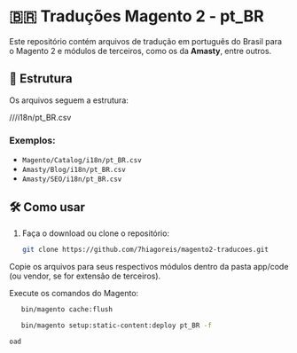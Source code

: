 # 🇧🇷 Traduções Magento 2 - pt_BR

Este repositório contém arquivos de tradução em português do Brasil para o Magento 2 e módulos de terceiros, como os da **Amasty**, entre outros.

## 📁 Estrutura

Os arquivos seguem a estrutura:

/<Vendor>/<Module>/i18n/pt_BR.csv


### Exemplos:
- `Magento/Catalog/i18n/pt_BR.csv`
- `Amasty/Blog/i18n/pt_BR.csv`
- `Amasty/SEO/i18n/pt_BR.csv`

## 🛠 Como usar

1. Faça o download ou clone o repositório:
   ```bash
   git clone https://github.com/7hiagoreis/magento2-traducoes.git
Copie os arquivos para seus respectivos módulos dentro da pasta app/code (ou vendor, se for extensão de terceiros).

Execute os comandos do Magento:


```bash
   bin/magento cache:flush
   
   bin/magento setup:static-content:deploy pt_BR -f

oad
